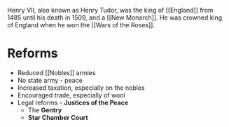 Henry VII, also known as Henry Tudor, was the king of [[England]] from 1485 until his death in 1509, and a [[New Monarch]]. He was crowned king of England when he won the [[Wars of the Roses]].
# Reforms
- Reduced [[Nobles]] armies
- No state army - peace
- Increased taxation, especially on the nobles
- Encouraged trade, especially of wool
- Legal reforms - **Justices of the Peace**
	- The **Gentry**
	- **Star Chamber Court**